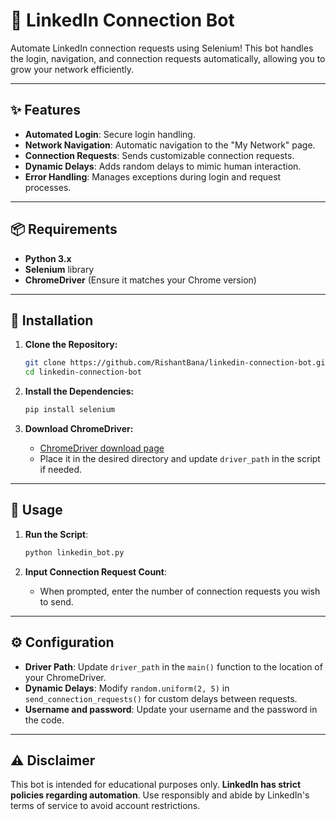 # 🤖 LinkedIn Connection Bot

Automate LinkedIn connection requests using Selenium! This bot handles the login, navigation, and connection requests automatically, allowing you to grow your network efficiently.

---

## ✨ Features

- **Automated Login**: Secure login handling.
- **Network Navigation**: Automatic navigation to the "My Network" page.
- **Connection Requests**: Sends customizable connection requests.
- **Dynamic Delays**: Adds random delays to mimic human interaction.
- **Error Handling**: Manages exceptions during login and request processes.

---

## 📦 Requirements

- **Python 3.x**
- **Selenium** library
- **ChromeDriver** (Ensure it matches your Chrome version)

---

## 🔧 Installation

1. **Clone the Repository:**
   ```bash
   git clone https://github.com/RishantBana/linkedin-connection-bot.git
   cd linkedin-connection-bot
   ```

2. **Install the Dependencies:**
   ```bash
   pip install selenium
   ```

3. **Download ChromeDriver:**
   - [ChromeDriver download page](https://sites.google.com/chromium.org/driver/)
   - Place it in the desired directory and update `driver_path` in the script if needed.

---

## 🚀 Usage

1. **Run the Script**:
   ```bash
   python linkedin_bot.py
   ```

2. **Input Connection Request Count**: 
   - When prompted, enter the number of connection requests you wish to send.

---

## ⚙️ Configuration

- **Driver Path**: Update `driver_path` in the `main()` function to the location of your ChromeDriver.
- **Dynamic Delays**: Modify `random.uniform(2, 5)` in `send_connection_requests()` for custom delays between requests.
- **Username and password**: Update your username and the password in the code.

---


## ⚠️ Disclaimer

This bot is intended for educational purposes only. **LinkedIn has strict policies regarding automation**. Use responsibly and abide by LinkedIn's terms of service to avoid account restrictions.
